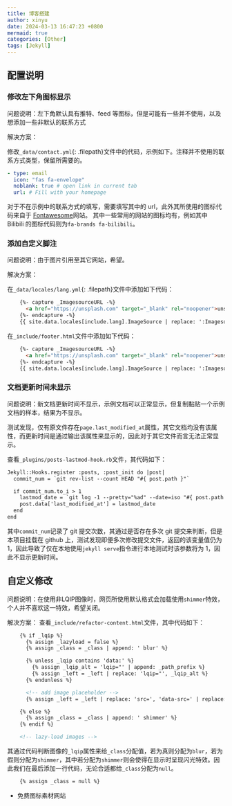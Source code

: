 ```yaml
---
title: 博客搭建
author: xinyu
date: 2024-03-13 16:47:23 +0800
mermaid: true
categories: [Other]
tags: [Jekyll]
---
```


## 配置说明

### 修改左下角图标显示

问题说明：左下角默认具有推特、feed 等图标，但是可能有一些并不使用，以及想添加一些非默认的联系方式

解决方案：

修改`_data/contact.yml`{: .filepath}文件中的代码，示例如下。注释并不使用的联系方式类型，保留所需要的。

```yaml
- type: email
  icon: "fas fa-envelope"
  noblank: true # open link in current tab
  url: # Fill with your homepage
```

对于不在示例中的联系方式的填写，需要填写其中的 url，此外其所使用的图标代码来自于 [Fontawesome](https://fontawesome.com/)网站。
其中一些常用的网站的图标均有，例如其中 Bilibili 的图标代码则为`fa-brands fa-bilibili`。

### 添加自定义脚注

问题说明：由于图片引用至其它网站，希望。

解决方案：

在`_data/locales/lang.yml`{: .filepath}文件中添加如下代码：

```html
    {%- capture _ImagesourceURL -%}
      <a href="https://unsplash.com" target="_blank" rel="noopener">unsplash</a>
    {%- endcapture -%}
    {{ site.data.locales[include.lang].ImageSource | replace: ':ImagesourceURL', _ImagesourceURL }}
```

在`_include/footer.html`文件中添加如下代码：

```HTML
    {%- capture _ImagesourceURL -%}
      <a href="https://unsplash.com" target="_blank" rel="noopener">unsplash</a>
    {%- endcapture -%}
    {{ site.data.locales[include.lang].ImageSource | replace: ':ImagesourceURL', _ImagesourceURL }}
```

### 文档更新时间未显示

问题说明：新文档更新时间不显示，示例文档可以正常显示，但复制黏贴一个示例文档的样本，结果为不显示。

测试发现，仅有原文件存在`page.last_modified_at`属性，其它文档均没有该属性，而更新时间是通过输出该属性来显示的，因此对于其它文件而言无法正常显示。

查看`_plugins/posts-lastmod-hook.rb`文件，其代码如下：

```html
Jekyll::Hooks.register :posts, :post_init do |post|
  commit_num = `git rev-list --count HEAD "#{ post.path }"`

  if commit_num.to_i > 1
    lastmod_date = `git log -1 --pretty="%ad" --date=iso "#{ post.path }"`
    post.data['last_modified_at'] = lastmod_date
  end
end
```

其中`commit_num`记录了 git 提交次数，其通过是否存在多次 git 提交来判断，但是本项目挂载在 github 上，测试发现即便多次修改提交文件，返回的该变量值仍为 1，因此导致了仅在本地使用`jekyll serve`指令进行本地测试时该参数将为 1，因此不显示更新时间。

## 自定义修改

问题说明：在使用非LQIP图像时，网页所使用默认格式会加载使用`shimmer`特效，个人并不喜欢这一特效，希望关闭。

解决方案：
查看`_include/refactor-content.html`文件，其中代码如下：

```html
    {% if _lqip %}
      {% assign _lazyload = false %}
      {% assign _class = _class | append: ' blur' %}

      {% unless _lqip contains 'data:' %}
        {% assign _lqip_alt = 'lqip="' | append: _path_prefix %}
        {% assign _left = _left | replace: 'lqip="', _lqip_alt %}
      {% endunless %}

      <!-- add image placeholder -->
      {% assign _left = _left | replace: 'src=', 'data-src=' | replace: ' lqip=', ' data-lqip="true" src=' %}

    {% else %}
      {% assign _class = _class | append: ' shimmer' %}
    {% endif %}

    <!-- lazy-load images -->
```

其通过代码判断图像的`_lqip`属性来给`_class`分配值，若为真则分配为`blur`，若为假则分配为`shimmer`，其中若分配为`shimmer`则会使得在显示时呈现闪光特效。因此我们在最后添加一行代码，无论合适都给`_class`分配为`null`。

```html
    {% assign _class = null %}
```

- 免费图标素材网站
